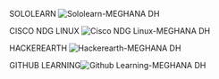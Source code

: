 SOLOLEARN   ![Sololearn-MEGHANA DH](https://user-images.githubusercontent.com/46954351/153404754-ffb4054c-53a9-4bc9-a4c3-e5e682c4254e.PNG)


CISCO NDG LINUX ![Cisco NDG Linux-MEGHANA DH](https://user-images.githubusercontent.com/46954351/153404985-6c194f4e-4044-4f15-91d5-6d5c14d9d198.PNG)


HACKEREARTH ![Hackerearth-MEGHANA DH](https://user-images.githubusercontent.com/46954351/153391157-272facc0-69dd-4e4f-a983-5d0deea3c0eb.PNG)

GITHUB LEARNING![Github Learning-MEGHANA DH](https://user-images.githubusercontent.com/46954351/153391275-98e997e2-cfa0-4388-9770-e8260213e51f.PNG)




